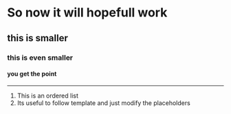# So now it will hopefull work
## this is smaller
### this is even smaller
#### you get the point
---
1. This is an ordered list
2. Its useful to follow template and just modify the placeholders
